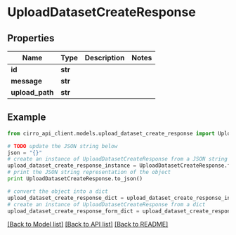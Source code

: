 # UploadDatasetCreateResponse


## Properties

Name | Type | Description | Notes
------------ | ------------- | ------------- | -------------
**id** | **str** |  | 
**message** | **str** |  | 
**upload_path** | **str** |  | 

## Example

```python
from cirro_api_client.models.upload_dataset_create_response import UploadDatasetCreateResponse

# TODO update the JSON string below
json = "{}"
# create an instance of UploadDatasetCreateResponse from a JSON string
upload_dataset_create_response_instance = UploadDatasetCreateResponse.from_json(json)
# print the JSON string representation of the object
print UploadDatasetCreateResponse.to_json()

# convert the object into a dict
upload_dataset_create_response_dict = upload_dataset_create_response_instance.to_dict()
# create an instance of UploadDatasetCreateResponse from a dict
upload_dataset_create_response_form_dict = upload_dataset_create_response.from_dict(upload_dataset_create_response_dict)
```
[[Back to Model list]](../README.md#documentation-for-models) [[Back to API list]](../README.md#documentation-for-api-endpoints) [[Back to README]](../README.md)


